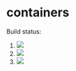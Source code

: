 # containers

Build status:

1. [![](https://github.com/yilinli22/homework8/workflows/tests-BinaryTree/badge.svg)](https://github.com/yilinli22/homework8/actions?query=workflow%3Atests-BinaryTree)
1. [![](https://github.com/yilinli22/homework8/workflows/tests-BST/badge.svg)](https://github.com/yilinli22/homework8/actions?query=workflow%3Atests-BST)
1. [![](https://github.com/yilinli22/homework8/workflows/tests-AVLTree/badge.svg)](https://github.com/yilinli22/homework8/actions?query=workflow%3Atests-AVLTree)